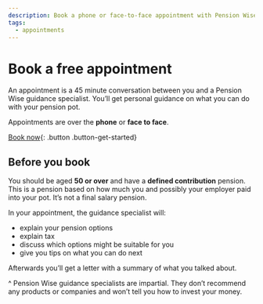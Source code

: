 ```yaml
---
description: Book a phone or face-to-face appointment with Pension Wise for personal guidance on your pension pot options.
tags:
  - appointments
---
```


# Book a free appointment

An appointment is a 45 minute conversation between you and a Pension Wise guidance specialist. You’ll get personal guidance on what you can do with your pension pot.

Appointments are over the **phone** or **face to face**.

[Book now](/book){: .button .button-get-started}

## Before you book

You should be aged **50 or over** and have a **defined contribution** pension. This is a pension based on how much you and possibly your employer paid into your pot. It’s not a final salary pension.

In your appointment, the guidance specialist will:

- explain your pension options
- explain tax
- discuss which options might be suitable for  you
- give you tips on what you can do next

Afterwards you’ll get a letter with a summary of what you talked about.

^ Pension Wise guidance specialists are impartial. They don’t recommend any products or companies and won’t tell you how to invest your money.
